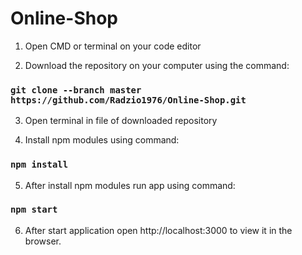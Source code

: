 # Online-Shop

1. Open CMD or terminal on your code editor

2. Download the repository on your computer using the command:

### `git clone --branch master https://github.com/Radzio1976/Online-Shop.git`

3. Open terminal in file of downloaded repository

4. Install npm modules using command:

### `npm install`

5. After install npm modules run app using command:

### `npm start`

6. After start application open http://localhost:3000 to view it in the browser.
